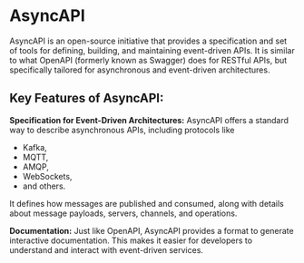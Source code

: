 # AsyncAPI

AsyncAPI is an open-source initiative that provides a specification and set of tools for defining, building, and maintaining event-driven APIs. It is similar to what OpenAPI (formerly known as Swagger) does for RESTful APIs, but specifically tailored for asynchronous and event-driven architectures.

## Key Features of AsyncAPI:

**Specification for Event-Driven Architectures:** AsyncAPI offers a standard way to describe asynchronous APIs, including protocols like 
- Kafka, 
- MQTT, 
- AMQP, 
- WebSockets, 
- and others. 

It defines how messages are published and consumed, along with details about message payloads, servers, channels, and operations.

**Documentation:** Just like OpenAPI, AsyncAPI provides a format to generate interactive documentation. This makes it easier for developers to understand and interact with event-driven services.